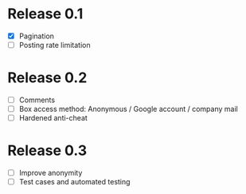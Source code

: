 # Release 0.1

- [x] Pagination
- [ ] Posting rate limitation

# Release 0.2

- [ ] Comments
- [ ] Box access method: Anonymous / Google account / company mail
- [ ] Hardened anti-cheat

# Release 0.3

- [ ] Improve anonymity
- [ ] Test cases and automated testing
